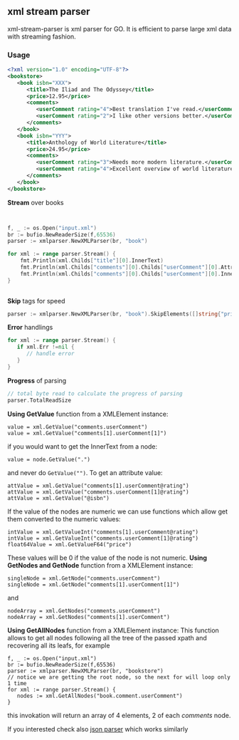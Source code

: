 ## xml stream parser 
xml-stream-parser is xml parser for GO. It is efficient to parse large xml data with streaming fashion. 

### Usage

```xml
<?xml version="1.0" encoding="UTF-8"?>
<bookstore>
   <book isbn="XXX">
      <title>The Iliad and The Odyssey</title>
      <price>12.95</price>
      <comments>
         <userComment rating="4">Best translation I've read.</userComment>
         <userComment rating="2">I like other versions better.</userComment>
      </comments>
   </book>
   <book isbn="YYY">
      <title>Anthology of World Literature</title>
      <price>24.95</price>
      <comments>
         <userComment rating="3">Needs more modern literature.</userComment>
         <userComment rating="4">Excellent overview of world literature.</userComment>
      </comments>
   </book>
</bookstore>
```

<b>Stream</b> over books
```go


f, _ := os.Open("input.xml")
br := bufio.NewReaderSize(f,65536)
parser := xmlparser.NewXMLParser(br, "book")

for xml := range parser.Stream() {
	fmt.Println(xml.Childs["title"][0].InnerText)
	fmt.Println(xml.Childs["comments"][0].Childs["userComment"][0].Attrs["rating"])
	fmt.Println(xml.Childs["comments"][0].Childs["userComment"][0].InnerText)
}
   
```

<b>Skip</b> tags for speed
```go
parser := xmlparser.NewXMLParser(br, "book").SkipElements([]string{"price", "comments"})
```

<b>Error</b> handlings
```go
for xml := range parser.Stream() {
   if xml.Err !=nil { 
      // handle error
   }
}
```

<b>Progress</b> of parsing
```go
// total byte read to calculate the progress of parsing
parser.TotalReadSize
```

<b>Using GetValue</b> function from a XMLElement instance:
```
value = xml.GetValue("comments.userComment")
value = xml.GetValue("comments[1].userComment[1]")
```
if you would want to get the InnerText from a node:
```
value = node.GetValue(".")
```
and never do `GetValue("")`. To get an attribute value:
```
attValue = xml.GetValue("comments[1].userComment@rating")
attValue = xml.GetValue("comments.userComment[1]@rating")
attValue = xml.GetValue("@isbn")
```
If the value of the nodes are numeric we can use functions which allow get them converted to the numeric values:
```
intValue = xml.GetValueInt("comments[1].userComment@rating")
intValue = xml.GetValueInt("comments.userComment[1]@rating")
float64Value = xml.GetValueF64("price")
```
These values will be 0 if the value of the node is not numeric.
<b>Using GetNodes and GetNode</b> function from a XMLElement instance:
```
singleNode = xml.GetNode("comments.userComment")
singleNode = xml.GetNode("comments[1].userComment[1]")
```
and
```
nodeArray = xml.GetNodes("comments.userComment")
nodeArray = xml.GetNodes("comments[1].userComment")
```
<b>Using GetAllNodes</b> function from a XMLElement instance:
This function allows to get all nodes following all the tree of the passed xpath and recovering all its leafs, for example
```
f, _ := os.Open("input.xml")
br := bufio.NewReaderSize(f,65536)
parser := xmlparser.NewXMLParser(br, "bookstore") 
// notice we are getting the root node, so the next for will loop only 1 time 
for xml := range parser.Stream() {
   nodes := xml.GetAllNodes("book.comment.userComment")
}
```
this invokation will return an array of 4 elements, 2 of each _comments_ node.


If you interested check also [json parser](https://github.com/tamerh/jsparser) which works similarly
